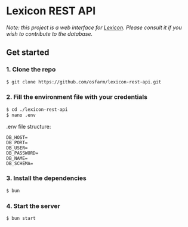 # Lexicon REST API

_Note: this project is a web interface for [Lexicon](https://github.com/osfarm/lexicon). Please consult it if you wish to contribute to the database._

## Get started

### 1. Clone the repo

```sh
$ git clone https://github.com/osfarm/lexicon-rest-api.git
```

### 2. Fill the environment file with your credentials

```sh
$ cd ./lexicon-rest-api
$ nano .env
```

.env file structure:

```env
DB_HOST=
DB_PORT=
DB_USER=
DB_PASSWORD=
DB_NAME=
DB_SCHEMA=
```

### 3. Install the dependencies

```sh
$ bun
```

### 4. Start the server

```sh
$ bun start
```
